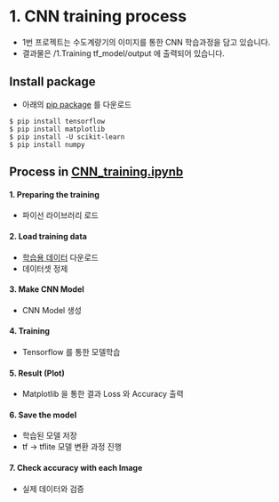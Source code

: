 # 1. CNN training process
* 1번 프로젝트는 수도계량기의 이미지를 통한 CNN 학습과정을 담고 있습니다.
* 결과물은 /1.Training tf_model/output 에 출력되어 있습니다.



## Install package
* 아래의 [pip package](https://www.tensorflow.org/install/pip) 를 다운로드

```
$ pip install tensorflow
$ pip install matplotlib
$ pip install -U scikit-learn
$ pip install numpy
```

## Process in [CNN_training.ipynb](CNN_training.ipynb)

#### 1. Preparing the training
- 파이선 라이브러리 로드
#### 2. Load training data
- [학습용 데이터](https://github.com/jomjol/neural-network-digital-counter-readout/tree/master/ziffer_sortiert_resize) 다운로드
- 데이터셋 정제
#### 3. Make CNN Model
- CNN Model 생성
#### 4. Training
- Tensorflow 를 통한 모델학습
#### 5. Result (Plot)
- Matplotlib 을 통한 결과 Loss 와 Accuracy 출력
#### 6. Save the model
- 학습된 모델 저장
- tf -> tflite 모델 변환 과정 진행
#### 7. Check accuracy with each Image
- 실제 데이터와 검증